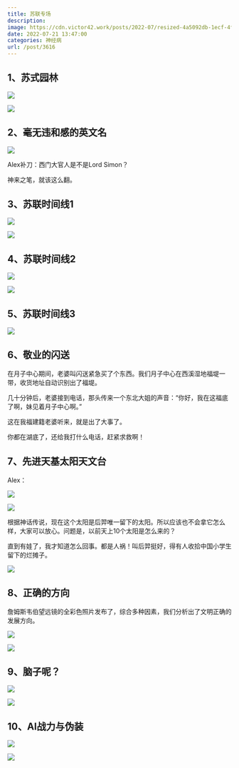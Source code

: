 ```yaml
---
title: 苏联专场
description: 
image: https://cdn.victor42.work/posts/2022-07/resized-4a5092db-1ecf-4f0f-b241-52b7f9544818.jpg
date: 2022-07-21 13:47:00
categories: 神经病
url: /post/3616
---
```


## 1、苏式园林

![](https://cdn.victor42.work/posts/2022-07/processed-84609aac-f95c-4774-ad62-67c0c6a89aba_9ded4c48-a511-4e40-b481-594d3777b002.jpg)

![](https://cdn.victor42.work/posts/2022-07/resized-e76b1ab4-436b-4f87-9be1-d01d5f6aff85.jpg)

## 2、毫无违和感的英文名

![](https://cdn.victor42.work/posts/2022-07/processed-66483f30-e9ce-407e-a3e7-7a63a2ce605a_abb4b1e8-4e11-4c57-b222-bb9c1930da45.jpg)

Alex补刀：西门大官人是不是Lord Simon？

神来之笔，就该这么翻。

## 3、苏联时间线1

![](https://cdn.victor42.work/posts/2022-07/resized-4a5092db-1ecf-4f0f-b241-52b7f9544818.jpg)

![](https://cdn.victor42.work/posts/2022-07/resized-77c5645a-ceb3-454a-bfd3-09edd3d13995.jpg)

## 4、苏联时间线2

![](https://cdn.victor42.work/posts/2022-07/resized-8af48bba-cc2f-4f3c-8159-3cd1847a5460.jpg)

![](https://cdn.victor42.work/posts/2022-07/resized-cc9fb892-e844-4bcb-bfe1-f79ed93dd71a.jpg)

## 5、苏联时间线3

![](https://cdn.victor42.work/posts/2022-07/resized-b7ebc8dd-8cd8-46c2-87f2-94ba7cb8281e.jpg)

## 6、敬业的闪送

在月子中心期间，老婆叫闪送紧急买了个东西。我们月子中心在西溪湿地福堤一带，收货地址自动识别出了福堤。

几十分钟后，老婆接到电话，那头传来一个东北大姐的声音：“你好，我在这福底了啊，妹见着月子中心啊。”

这在我福建籍老婆听来，就是出了大事了。

你都在湖底了，还给我打什么电话，赶紧求救啊！

## 7、先进天基太阳天文台

Alex：

![](https://cdn.victor42.work/posts/2022-07/resized-e1b9cdf5-b667-498a-ba69-c9d0ec5f0c37.jpg)

![](https://cdn.victor42.work/posts/2022-07/resized-a65d4b01-f249-4fa2-873b-384e9cdc4fd6.jpg)

根据神话传说，现在这个太阳是后羿唯一留下的太阳。所以应该也不会拿它怎么样，大家可以放心。问题是，以前天上10个太阳是怎么来的？

直到有娃了，我才知道怎么回事。都是人祸！叫后羿挺好，得有人收拾中国小学生留下的烂摊子。

![](https://cdn.victor42.work/posts/2022-07/resized-d39facc4-ac5d-4b3b-87e6-e20c327f873c.jpg)

## 8、正确的方向

詹姆斯韦伯望远镜的全彩色照片发布了，综合多种因素，我们分析出了文明正确的发展方向。

![](https://cdn.victor42.work/posts/2022-07/resized-899caf6d-6d64-4051-964b-ff0797293579.jpg)

![](https://cdn.victor42.work/posts/2022-07/resized-60ba4b3d-2e53-40d8-a4ad-31abbe169b4c.jpg)

## 9、脑子呢？

![](https://cdn.victor42.work/posts/2022-07/resized-d4a8b9a7-0adf-453a-9a92-2eb9cba1ed84.jpg)

![](https://cdn.victor42.work/posts/2022-07/resized-cbac9fe0-a101-45f0-abf0-c4773667e0d9.jpg)


## 10、AI战力与伪装

![](https://cdn.victor42.work/posts/2022-07/resized-b3515620-ab51-4c02-a1c2-34fc74fa57bb.jpg)

![](https://cdn.victor42.work/posts/2022-07/resized-dd68a9a1-63a2-48c5-a7c4-4255afd5b1a8.jpg)
